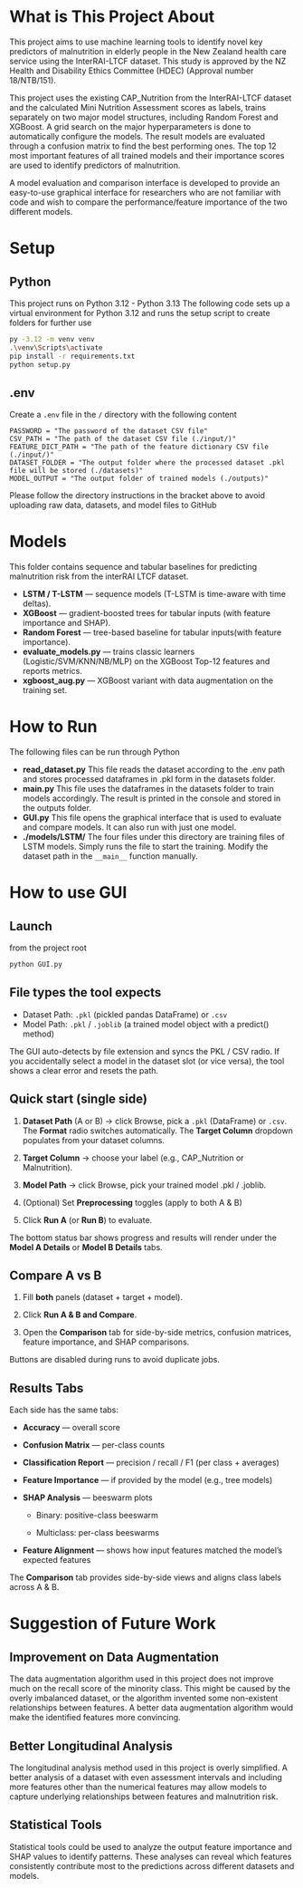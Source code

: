 # What is This Project About
This project aims to use machine learning tools to identify novel key predictors of malnutrition in elderly people in the New Zealand health care service using the InterRAI-LTCF dataset. This study is approved by the NZ Health and Disability Ethics Committee (HDEC) (Approval number 18/NTB/151).

This project uses the existing CAP_Nutrition from the InterRAI-LTCF dataset and the calculated Mini Nutrition Assessment scores as labels, trains separately on two major model structures, including Random Forest and XGBoost. A grid search on the major hyperparameters is done to automatically configure the models. The result models are evaluated through a confusion matrix to find the best performing ones. The top 12 most important features of all trained models and their importance scores are used to identify predictors of malnutrition.

A model evaluation and comparison interface is developed to provide an easy-to-use graphical interface for researchers who are not familiar with code and wish to compare the performance/feature importance of the two different models.

# Setup
## Python
This project runs on Python 3.12 - Python 3.13
The following code sets up a virtual environment for Python 3.12 and runs the setup script to create folders for further use
```bash
py -3.12 -m venv venv
.\venv\Scripts\activate
pip install -r requirements.txt
python setup.py
```

## .env
Create a `.env` file in the `/` directory with the following content
```
PASSWORD = "The password of the dataset CSV file"
CSV_PATH = "The path of the dataset CSV file (./input/)"
FEATURE_DICT_PATH = "The path of the feature dictionary CSV file (./input/)"
DATASET_FOLDER = "The output folder where the processed dataset .pkl file will be stored (./datasets)"
MODEL_OUTPUT = "The output folder of trained models (./outputs)"
```
Please follow the directory instructions in the bracket above to avoid uploading raw data, datasets, and model files to GitHub

# Models

This folder contains sequence and tabular baselines for predicting malnutrition risk from the interRAI LTCF dataset.

- **LSTM / T-LSTM** — sequence models (T-LSTM is time-aware with time deltas).
- **XGBoost** — gradient-boosted trees for tabular inputs (with feature importance and SHAP).
- **Random Forest** — tree-based baseline for tabular inputs(with feature importance).
- **evaluate_models.py** — trains classic learners (Logistic/SVM/KNN/NB/MLP) on the XGBoost Top-12 features and reports metrics.
- **xgboost_aug.py** — XGBoost variant with data augmentation on the training set.


# How to Run
The following files can be run through Python
- **read_dataset.py**
  This file reads the dataset according to the .env path and stores processed dataframes in .pkl form in the datasets folder.
- **main.py**
  This file uses the dataframes in the datasets folder to train models accordingly. The result is printed in the console and stored in the outputs folder.
- **GUI.py**
  This file opens the graphical interface that is used to evaluate and compare models. It can also run with just one model.
- **./models/LSTM/**
  The four files under this directory are training files of LSTM models. Simply runs the file to start the training. Modify the dataset path in the `__main__` function manually.

# How to use GUI
## Launch
from the project root 
``` bash
python GUI.py
```
## File types the tool expects
- Dataset Path: `.pkl` (pickled pandas DataFrame) or `.csv`
- Model Path: `.pkl` / `.joblib` (a trained model object with a predict() method)

The GUI auto-detects by file extension and syncs the PKL / CSV radio.
If you accidentally select a model in the dataset slot (or vice versa), the tool shows a clear error and resets the path.

## Quick start (single side)

1. **Dataset Path** (A or B) → click Browse, pick a `.pkl` (DataFrame) or `.csv`. The **Format** radio switches automatically. The **Target Column** dropdown populates from your dataset columns.

2. **Target Column** → choose your label (e.g., CAP_Nutrition or Malnutrition).

3. **Model Path** → click Browse, pick your trained model .pkl / .joblib.

4. (Optional) Set **Preprocessing** toggles (apply to both A & B)

5. Click **Run A** (or **Run B**) to evaluate.

The bottom status bar shows progress and results will render under the **Model A Details** or **Model B Details** tabs.

## Compare A vs B
1. Fill **both** panels (dataset + target + model).

2. Click **Run A & B and Compare**.

3. Open the **Comparison** tab for side-by-side metrics, confusion matrices, feature importance, and SHAP comparisons.

Buttons are disabled during runs to avoid duplicate jobs.

## Results Tabs
Each side has the same tabs:

- **Accuracy** — overall score

- **Confusion Matrix** — per-class counts

- **Classification Report** — precision / recall / F1 (per class + averages)

- **Feature Importance** — if provided by the model (e.g., tree models)

- **SHAP Analysis** — beeswarm plots

  - Binary: positive-class beeswarm

  - Multiclass: per-class beeswarms

- **Feature Alignment** — shows how input features matched the model’s expected features

The **Comparison** tab provides side-by-side views and aligns class labels across A & B.

# Suggestion of Future Work
## Improvement on Data Augmentation
The data augmentation algorithm used in this project does not improve much on the recall score of the minority class. This might be caused by the overly imbalanced dataset, or the algorithm invented some non-existent relationships between features. A better data augmentation algorithm would make the identified features more convincing.

## Better Longitudinal Analysis
The longitudinal analysis method used in this project is overly simplified. A better analysis of a dataset with even assessment intervals and including more features other than the numerical features may allow models to capture underlying relationships between features and malnutrition risk.

## Statistical Tools
Statistical tools could be used to analyze the output feature importance and SHAP values to identify patterns. These analyses can reveal which features consistently contribute most to the predictions across different datasets and models.
